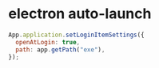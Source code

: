 # electron auto-launch

```js
App.application.setLoginItemSettings({
  openAtLogin: true,
  path: app.getPath("exe"),
});
```
